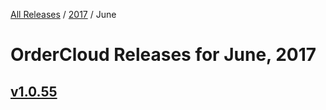 [All Releases](../../README.md) / [2017](../README.md) / June

# OrderCloud Releases for June, 2017

## [v1.0.55](v55.md)
